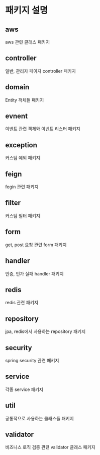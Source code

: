 # 패키지 설명

## aws
aws 관련 클래스 패키지

## controller
일반, 관리자 페이지 controller 패키지

## domain
Entity 객체들 패키지

## evnent
이벤트 관련 객체와 이벤트 리스터 패키지

## exception
커스텀 예외 패키지

## feign
fegin 관련 패키지

## filter
커스텀 필터 패키지

## form
get, post 요청 관련 form 패키지

## handler 
인증, 인가 실패 handler 패키지

## redis 
redis 관련 패키지

## repository
jpa, redis에서 사용하는 repository 패키지

## security
spring security 관련 패키지

## service 
각종 service 패키지

## util
공통적으로 사용하는 클래스들 패키지

## validator
비즈니스 로직 검증 관련 validator 클래스 패키지
